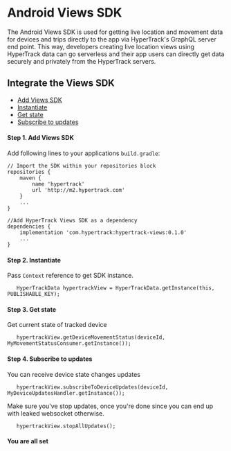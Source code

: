 # Android Views SDK

The Android Views SDK is used for getting live location and movement data for devices and trips directly to the app via HyperTrack's GraphQL server end point. This way, developers creating live location views using HyperTrack data can go serverless and their app users can directly get data securely and privately from the HyperTrack servers.

## Integrate the Views SDK
 - [Add Views SDK](#step-1-add-views-sdk)
 - [Instantiate](#step-2-instantiate)
 - [Get state](#step-3-get-state)
 - [Subscribe to updates](#step-4-subscribe-to-updates)

#### Step 1. Add Views SDK
Add following lines to your applications `build.gradle`:
```
// Import the SDK within your repositories block
repositories {
    maven {
        name 'hypertrack'
        url 'http://m2.hypertrack.com'
    }
    ...
}

//Add HyperTrack Views SDK as a dependency
dependencies {
    implementation 'com.hypertrack:hypertrack-views:0.1.0'
    ...
}
```

#### Step 2. Instantiate
Pass `Context` reference to get SDK instance.
```
   HyperTrackData hypertrackView = HyperTrackData.getInstance(this, PUBLISHABLE_KEY);
```

#### Step 3. Get state
Get current state of tracked device
```
   hypertrackView.getDeviceMovementStatus(deviceId, MyMovementStatusConsumer.getInstance());
```

#### Step 4. Subscribe to updates
You can receive device state changes updates
```
   hypertrackView.subscribeToDeviceUpdates(deviceId, MyDeviceUpdatesHandler.getInstance());
```
Make sure you've stop updates, once you're done since you can end up with leaked websocket otherwise.

```
   hypertrackView.stopAllUpdates();
```

#### You are all set
